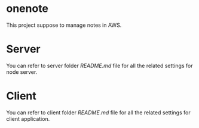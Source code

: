 #   onenote
This project suppose to manage notes in AWS.

#   Server
You can refer to server folder *README.md* file for all the related settings for node server.

#   Client
You can refer to client folder *README.md* file for all the related settings for client application.